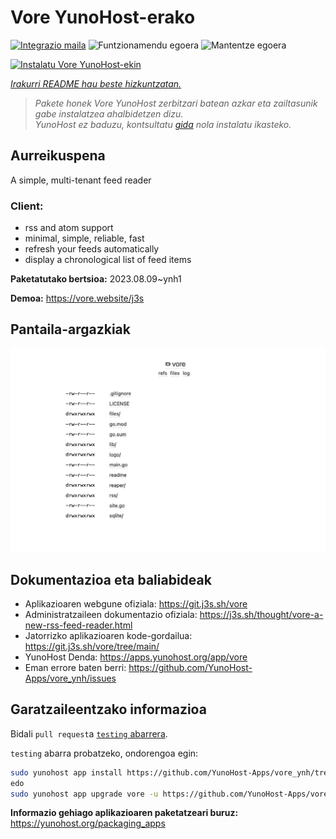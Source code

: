 <!--
Ohart ongi: README hau automatikoki sortu da <https://github.com/YunoHost/apps/tree/master/tools/readme_generator>ri esker
EZ editatu eskuz.
-->

# Vore YunoHost-erako

[![Integrazio maila](https://dash.yunohost.org/integration/vore.svg)](https://dash.yunohost.org/appci/app/vore) ![Funtzionamendu egoera](https://ci-apps.yunohost.org/ci/badges/vore.status.svg) ![Mantentze egoera](https://ci-apps.yunohost.org/ci/badges/vore.maintain.svg)

[![Instalatu Vore YunoHost-ekin](https://install-app.yunohost.org/install-with-yunohost.svg)](https://install-app.yunohost.org/?app=vore)

*[Irakurri README hau beste hizkuntzatan.](./ALL_README.md)*

> *Pakete honek Vore YunoHost zerbitzari batean azkar eta zailtasunik gabe instalatzea ahalbidetzen dizu.*  
> *YunoHost ez baduzu, kontsultatu [gida](https://yunohost.org/install) nola instalatu ikasteko.*

## Aurreikuspena

A simple, multi-tenant feed reader

### Client:

- rss and atom support
- minimal, simple, reliable, fast
- refresh your feeds automatically
- display a chronological list of feed items


**Paketatutako bertsioa:** 2023.08.09~ynh1

**Demoa:** <https://vore.website/j3s>

## Pantaila-argazkiak

![Vore(r)en pantaila-argazkia](./doc/screenshots/screenshot.png)

## Dokumentazioa eta baliabideak

- Aplikazioaren webgune ofiziala: <https://git.j3s.sh/vore>
- Administratzaileen dokumentazio ofiziala: <https://j3s.sh/thought/vore-a-new-rss-feed-reader.html>
- Jatorrizko aplikazioaren kode-gordailua: <https://git.j3s.sh/vore/tree/main/>
- YunoHost Denda: <https://apps.yunohost.org/app/vore>
- Eman errore baten berri: <https://github.com/YunoHost-Apps/vore_ynh/issues>

## Garatzaileentzako informazioa

Bidali `pull request`a [`testing` abarrera](https://github.com/YunoHost-Apps/vore_ynh/tree/testing).

`testing` abarra probatzeko, ondorengoa egin:

```bash
sudo yunohost app install https://github.com/YunoHost-Apps/vore_ynh/tree/testing --debug
edo
sudo yunohost app upgrade vore -u https://github.com/YunoHost-Apps/vore_ynh/tree/testing --debug
```

**Informazio gehiago aplikazioaren paketatzeari buruz:** <https://yunohost.org/packaging_apps>
